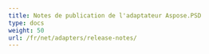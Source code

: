```yaml
---
title: Notes de publication de l'adaptateur Aspose.PSD
type: docs
weight: 50
url: /fr/net/adapters/release-notes/
---
```

